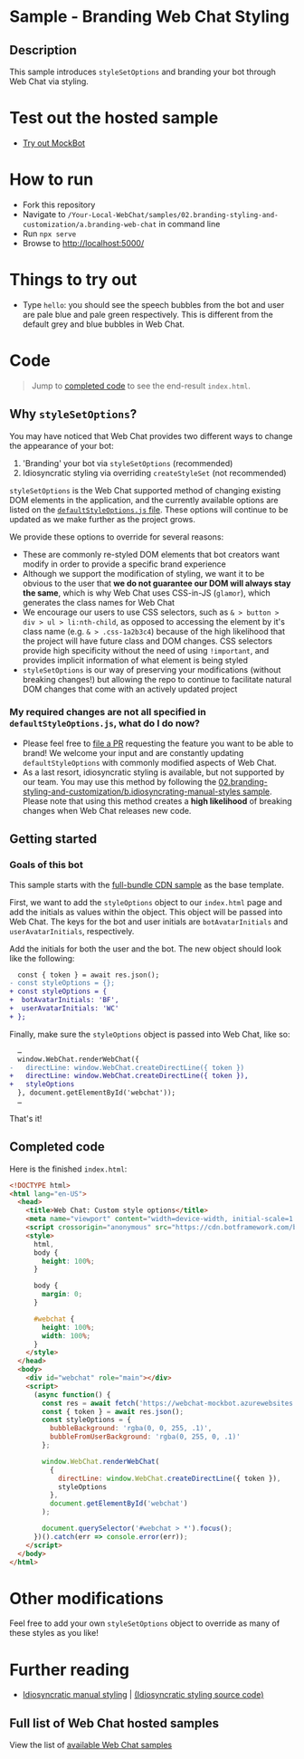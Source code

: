 # Sample - Branding Web Chat Styling

## Description

This sample introduces `styleSetOptions` and branding your bot through Web Chat via styling.

# Test out the hosted sample

-  [Try out MockBot](https://microsoft.github.io/BotFramework-WebChat/02.branding-styling-and-customization/a.branding-web-chat)

# How to run

-  Fork this repository
-  Navigate to `/Your-Local-WebChat/samples/02.branding-styling-and-customization/a.branding-web-chat` in command line
-  Run `npx serve`
-  Browse to [http://localhost:5000/](http://localhost:5000/)

# Things to try out

-  Type `hello`: you should see the speech bubbles from the bot and user are pale blue and pale green respectively. This is different from the default grey and blue bubbles in Web Chat.

# Code

> Jump to [completed code](#completed-code) to see the end-result `index.html`.

## Why `styleSetOptions`?

You may have noticed that Web Chat provides two different ways to change the appearance of your bot:

1. 'Branding' your bot via `styleSetOptions` (recommended)
1. Idiosyncratic styling via overriding `createStyleSet` (not recommended)

`styleSetOptions` is the Web Chat supported method of changing existing DOM elements in the application, and the currently available options are listed on the [`defaultStyleOptions.js` file](https://github.com/microsoft/BotFramework-WebChat/blob/master/packages/component/src/Styles/defaultStyleOptions.js). These options will continue to be updated as we make further as the project grows.

We provide these options to override for several reasons:

-  These are commonly re-styled DOM elements that bot creators want modify in order to provide a specific brand experience
-  Although we support the modification of styling, we want it to be obvious to the user that **we do not guarantee our DOM will always stay the same**, which is why Web Chat uses CSS-in-JS (`glamor`), which generates the class names for Web Chat
-  We encourage our users to use CSS selectors, such as `& > button > div > ul > li:nth-child`, as opposed to accessing the element by it's class name (e.g. `& > .css-1a2b3c4`) because of the high likelihood that the project will have future class and DOM changes. CSS selectors provide high specificity without the need of using `!important`, and provides implicit information of what element is being styled
-  `styleSetOptions` is our way of preserving your modifications (without breaking changes!) but allowing the repo to continue to facilitate natural DOM changes that come with an actively updated project

### My required changes are not all specified in `defaultStyleOptions.js`, what do I do now?

-  Please feel free to [file a PR](https://github.com/microsoft/BotFramework-WebChat/issues/new) requesting the feature you want to be able to brand! We welcome your input and are constantly updating `defaultStyleOptions` with commonly modified aspects of Web Chat.
-  As a last resort, idiosyncratic styling is available, but not supported by our team. You may use this method by following the [02.branding-styling-and-customization/b.idiosyncrating-manual-styles sample](../02.branding-styling-and-customization/b.idiosyncratic-manual-styles/README.md). Please note that using this method creates a **high likelihood** of breaking changes when Web Chat releases new code.

## Getting started

### Goals of this bot

This sample starts with the [full-bundle CDN sample](./../01.getting-started/a.full-bundle/README.md) as the base template.

First, we want to add the `styleOptions` object to our `index.html` page and add the initials as values within the object. This object will be passed into Web Chat. The keys for the bot and user initials are `botAvatarInitials` and `userAvatarInitials`, respectively.

Add the initials for both the user and the bot. The new object should look like the following:

```diff
  const { token } = await res.json();
- const styleOptions = {};
+ const styleOptions = {
+  botAvatarInitials: 'BF',
+  userAvatarInitials: 'WC'
+ };
```

Finally, make sure the `styleOptions` object is passed into Web Chat, like so:

```diff
  …
  window.WebChat.renderWebChat({
-   directLine: window.WebChat.createDirectLine({ token })
+   directLine: window.WebChat.createDirectLine({ token }),
+   styleOptions
  }, document.getElementById('webchat'));
  …
```

That's it!

## Completed code

Here is the finished `index.html`:

<!-- prettier-ignore-start -->
```html
<!DOCTYPE html>
<html lang="en-US">
  <head>
    <title>Web Chat: Custom style options</title>
    <meta name="viewport" content="width=device-width, initial-scale=1.0" />
    <script crossorigin="anonymous" src="https://cdn.botframework.com/botframework-webchat/latest/webchat.js"></script>
    <style>
      html,
      body {
        height: 100%;
      }

      body {
        margin: 0;
      }

      #webchat {
        height: 100%;
        width: 100%;
      }
    </style>
  </head>
  <body>
    <div id="webchat" role="main"></div>
    <script>
      (async function() {
        const res = await fetch('https://webchat-mockbot.azurewebsites.net/directline/token', { method: 'POST' });
        const { token } = await res.json();
        const styleOptions = {
          bubbleBackground: 'rgba(0, 0, 255, .1)',
          bubbleFromUserBackground: 'rgba(0, 255, 0, .1)'
        };

        window.WebChat.renderWebChat(
          {
            directLine: window.WebChat.createDirectLine({ token }),
            styleOptions
          },
          document.getElementById('webchat')
        );

        document.querySelector('#webchat > *').focus();
      })().catch(err => console.error(err));
    </script>
  </body>
</html>
```
<!-- prettier-ignore-end -->

# Other modifications

Feel free to add your own `styleSetOptions` object to override as many of these styles as you like!

# Further reading

-  [Idiosyncratic manual styling](https://microsoft.github.io/BotFramework-WebChat/02.branding-styling-and-customization/b.idiosyncrating-manual-styles) | [(Idiosyncratic styling source code)](https://github.com/microsoft/BotFramework-WebChat/tree/master/samples/02.branding-styling-and-customization/b.idiosyncratic-manual-styles)

## Full list of Web Chat hosted samples

View the list of [available Web Chat samples](https://github.com/microsoft/BotFramework-WebChat/tree/master/samples)
